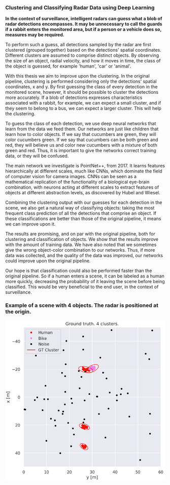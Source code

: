 ### Clustering and Classifying Radar Data using Deep Learning

**In the context of surveillance, intelligent radars can guess what a blob of radar detections encompasses. It may be unnecessary to call the guards if a rabbit enters the monitored area, but if a person or a vehicle does so, measures may be required.**

To perform such a guess, all detections sampled by the radar are first clustered (grouped together) based on the detections' spatial coordinates. Different clusters are assumed to comprise distinct objects. By observing the size of an object, radial velocity, and how it moves in time, the class of the object is guessed, for example 'human', 'car' or 'animal'.

With this thesis we aim to improve upon the clustering. In the original pipeline, clustering is performed considering only the detections' spatial coordinates, x and y. By first guessing the class of every detection in the monitored scene, however, it should be possible to cluster the detections more accurately. If a blob of detections expresses characteristics associated with a rabbit, for example, we can expect a small cluster, and if they seem to belong to a bus, we can expect a larger cluster. This will help the clustering.

To guess the class of each detection, we use deep neural networks that learn from the data we feed them.
Our networks are just like children that learn how to color objects. If we say that cucumbers are green, they will color cucumbers green. If we say that cucumbers can be both green and red, they will believe us and color new cucumbers with a mixture of both green and red. Thus, it is important to give the networks correct training data, or they will be confused.

The main network we investigate is PointNet++, from 2017. It learns features hierarchically at different scales, much like CNNs, which dominate the field of computer vision for camera images. CNNs can be seen as a mathematical replication of the functionality of a biological eye-brain combination, with neurons acting at different scales to extract features of objects at different abstraction levels, as discovered by Hubel and Wiesel.

Combining the clustering output with our guesses for each detection in the scene, we also get a natural way of classifying objects: taking the most frequent class prediction of all the detections that comprise an object. If these classifications are better than those of the original pipeline, it means we can improve upon it.

The results are promising, and on par with the original pipeline, both for clustering and classification of objects. We show that the results improve with the amount of training data. We have also noted that we sometimes give the wrong object-color combination to our networks. Thus, if more data was collected, and the quality of the data was improved, our networks could improve upon the original pipeline.

Our hope is that classification could also be performed faster than the original pipeline. So if a human enters a scene, it can be labeled as a human more quickly, decreasing the probability of it leaving the scene before being classified. This would be very beneficial to the end user, in the context of surveillance.

### Example of a scene with 4 objects. The radar is positioned at the origin.

![Image](semseg_gt.png)


